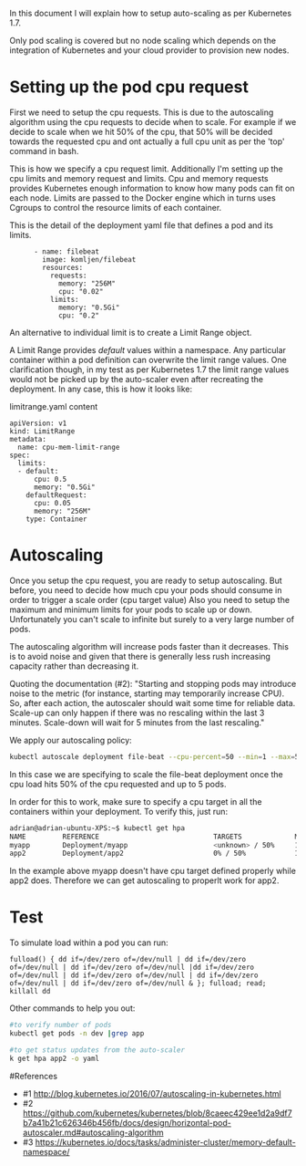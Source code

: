 In this document I will explain how to setup auto-scaling as per Kubernetes 1.7. 

Only pod scaling is covered but no node scaling which depends on the integration of Kubernetes and your cloud provider to provision new nodes.

# Setting up the pod cpu request

First we need to setup the cpu requests. This is due to the autoscaling algorithm using the cpu requests to decide when to scale. For example if we decide to scale when we hit 50% of the cpu, that 50% will be decided towards the requested cpu and ont actually a full cpu unit as per the 'top' command in bash. 

This is how we specify a cpu request limit. Additionally I'm setting up the cpu limits and memory request and limits. Cpu and memory requests provides Kubernetes enough information to know how many pods can fit on each node. Limits are passed to the Docker engine which in turns uses Cgroups to control the resource limits of each container.   

This is the detail of the deployment yaml file that defines a pod and its limits.

```
      - name: filebeat
        image: komljen/filebeat
        resources:
          requests:
            memory: "256M"
            cpu: "0.02"
          limits:
            memory: "0.5Gi"
            cpu: "0.2"
```

An alternative to individual limit is to create a Limit Range object. 

A Limit Range provides *default* values within a namespace. Any particular container within a pod definition can overwrite the limit range values. One clarification though, in my test as per Kubernetes 1.7 the limit range values would not be picked up by the auto-scaler even after recreating the deployment. In any case, this is how it looks like:  

limitrange.yaml content
```
apiVersion: v1
kind: LimitRange
metadata:
  name: cpu-mem-limit-range
spec:
  limits:
  - default:
      cpu: 0.5
      memory: "0.5Gi"
    defaultRequest:
      cpu: 0.05
      memory: "256M"
    type: Container
```

# Autoscaling

Once you setup the cpu request, you are ready to setup autoscaling. But before, you need to decide how much cpu your pods should consume in order to trigger a scale order (cpu target value) Also you need to setup the maximum and minimum limits for your pods to scale up or down. Unfortunately you can't scale to infinite but surely to a very large number of pods. 

The autoscaling algorithm will increase pods faster than it decreases. This is to avoid noise and given that there is generally less rush increasing capacity rather than decreasing it.

Quoting the documentation (#2): "Starting and stopping pods may introduce noise to the metric (for instance, starting may temporarily increase CPU). So, after each action, the autoscaler should wait some time for reliable data. Scale-up can only happen if there was no rescaling within the last 3 minutes. Scale-down will wait for 5 minutes from the last rescaling." 

We apply our autoscaling policy: 

```bash
kubectl autoscale deployment file-beat --cpu-percent=50 --min=1 --max=5
```
In this case we are specifying to scale the file-beat deployment once the cpu load hits 50% of the cpu requested and up to 5 pods.

In order for this to work, make sure to specify a cpu target in all the containers within your deployment. To verify this, just run:

```bash
adrian@adrian-ubuntu-XPS:~$ kubectl get hpa
NAME         REFERENCE                            TARGETS             MINPODS   MAXPODS   REPLICAS   AGE
myapp        Deployment/myapp                     <unknown> / 50%     1         5         1          6h
app2         Deployment/app2                      0% / 50%            1         5         1          5h
```

In the example above myapp doesn't have cpu target defined properly while app2 does. Therefore we can get autoscaling to properlt work for app2. 


# Test

To simulate load within a pod you can run:

```
fulload() { dd if=/dev/zero of=/dev/null | dd if=/dev/zero of=/dev/null | dd if=/dev/zero of=/dev/null |dd if=/dev/zero of=/dev/null | dd if=/dev/zero of=/dev/null | dd if=/dev/zero of=/dev/null | dd if=/dev/zero of=/dev/null & }; fulload; read; killall dd
```

Other commands to help you out:

```bash
#to verify number of pods
kubectl get pods -n dev |grep app

#to get status updates from the auto-scaler
k get hpa app2 -o yaml
```


#References

* #1 http://blog.kubernetes.io/2016/07/autoscaling-in-kubernetes.html
* #2 https://github.com/kubernetes/kubernetes/blob/8caeec429ee1d2a9df7b7a41b21c626346b456fb/docs/design/horizontal-pod-autoscaler.md#autoscaling-algorithm
* #3 https://kubernetes.io/docs/tasks/administer-cluster/memory-default-namespace/
